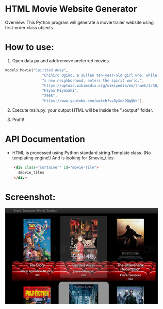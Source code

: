 # HTML Movie Website Generator

Overview: This Python program will generate a movie trailer website using first-order class objects.

# How to use:
1. Open data.py and add/remove preferred movies.
```python
models.Movie("Spirited Away",
                 "Chihiro Ogino, a sullen ten-year-old girl who, while moving to "
                 "a new neighborhood, enters the spirit world.",
                 "https://upload.wikimedia.org/wikipedia/en/thumb/3/30/Spirited_Away_poster.JPG/220px-Spirited_Away_poster.JPG",
                 "Hayao Miyazaki",
                 "2008",
                 "https://www.youtube.com/watch?v=ByXuk9QqQkk"),
```

2. Execute main.py: your output HTML will be inside the "./output" folder.

3.  Profit!

# API Documentation
* HTML is processed using Python standard string.Template class. (No templating engine!) And is looking for $movie_tiles:
```html
    <div class="container" id="movie-tile">
      $movie_tiles
    </div>
```

# Screenshot:
![Screenshot](capture.png)